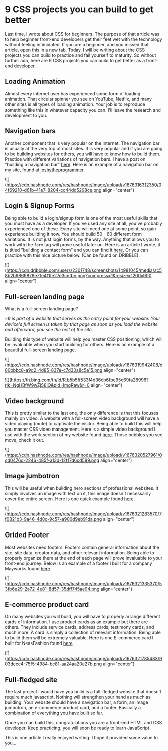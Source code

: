 # 9 CSS projects you can build to get better

Last time, I wrote about CSS for beginners. The purpose of that article was to help beginner front-end developers get their feet wet with the technology without feeling intimidated. If you are a beginner, and you missed that article, open [this](http://blog.joshytheprogrammer.com/css-for-beginners) in a new tab. Today, I will be writing about the CSS projects you can build to practice and fail yourself to maturity. So without further ado, here are 9 CSS projects you can build to get better as a front-end developer.

## Loading Animation

Almost every internet user has experienced some form of loading animation. That circular spinner you see on YouTube, Netflix, and many other sites is all types of loading animation. Your job is to reproduce something like this in whatever capacity you can. I'll leave the research and development to you.

## Navigation bars

Another component that is very popular on the internet. The navigation bar is usually at the very top of most sites. It is very popular and if you are going to be building websites for others, you will have to know how to build them. Practice with different variations of navigation bars. I have a post on "building a navigation bar" [here](https://blog.joshytheprogrammer.com/how-to-build-a-navigation-bar-with-html-and-css). Here is an example of a navigation bar on my site, found at [joshytheprogrammer](http://joshytheprogrammer.com).

![](https://cdn.hashnode.com/res/hashnode/image/upload/v1676316312350/04f69210-d61b-41e7-8204-cc44dd5298ce.png align="center")

## Login & Signup Forms

Being able to build a login/signup form is one of the most useful skills that you must have as a developer. If you've used any site at all, you've probably experienced one of these. Every site will need one at some point, so gain experience building it now. You should build 50 - 60 different form variations. It is not just login forms, by the way. Anything that allows you to work with the `form` tag will prove useful later on. Here is an article I wrote, it is titled "building a contact form" and you can find it [here](https://blog.joshytheprogrammer.com/how-to-build-a-simple-contact-form-using-html-and-css). Or you can practice with this nice picture below. (Can be found on DRIBBLE).

![](https://cdn.dribbble.com/users/2301748/screenshots/14981045/media/ac58b2b9869879e71e411fe27e3cefbe.png?compress=1&resize=1200x900 align="center")

## Full-screen landing page

What is a full-screen landing page?

~*It is part of a website that serves as the entry point for your website. Your device's full screen is taken by that page as soon as you load the website and afterward, you see the rest of the site.*

Building this type of website will help you master CSS positioning, which will be invaluable when you start building for others. Here is an example of a beautiful full-screen landing page.

![](https://cdn.hashnode.com/res/hashnode/image/upload/v1676319942408/d80bbbc8-a9d2-4d85-837e-c7d30a8c5e15.png align="center")

![](https://th.bing.com/th/id/R.b5b5ff533f4d36cb6fbe95c69fa28996?rik=NgHBfW9wZjS8lQ&pid=ImgRaw&r=0 align="center")

## Video background

This is pretty similar to the last one, the only difference is that this focuses mainly on video. A website with a full-screen video background will have a video playing (mute) to captivate the visitor. Being able to build this will help you master CSS video management. Here is a simple video background I use with the work section of my website found [here](http://joshytheprogrammer.com/work). Those bubbles you see move, check it out.

![](https://cdn.hashnode.com/res/hashnode/image/upload/v1676320527961/0cd0476d-2246-485f-a13d-12f17d6cd589.png align="center")

## Image jumbotron

This will be useful when building hero sections of professional websites. It simply involves an image with text on it, this image doesn't necessarily cover the entire screen. Here is one quick example found [here](https://neasfashion.demo.joshytheprogrammer.com/).

![](https://cdn.hashnode.com/res/hashnode/image/upload/v1676321283570/7f0821b3-9a46-4d8c-9c57-a900d9eb91da.png align="center")

## Grided Footer

Most websites need footers. Footers contain general information about the site, site data, creator data, and other relevant information. Being able to properly organize them at the end of each page will prove invaluable to your front-end journey. Below is an example of a footer I built for a company Mayworks found [here](http://mayworkslimited.com).

![](https://cdn.hashnode.com/res/hashnode/image/upload/v1676321335370/53fb6e29-2a72-4e81-8d57-35dff745ae94.png align="center")

## E-commerce product card

On many websites you will build, you will have to properly arrange different cards of information. I use product cards as an example but there are others. They include service cards, address cards, testimony cards, and much more. A card is simply a collection of relevant information. Being able to build them will be extremely valuable. Here is one E-commerce card I built for NeasFashion found [here](https://neasfashion.demo.joshytheprogrammer.com/).

![](https://cdn.hashnode.com/res/hashnode/image/upload/v1676321785483/903decc4-75f5-4984-bc81-aa24aa20e27b.png align="center")

## Full-fledged site

The last project I would have you build is a full-fledged website that doesn't require much javascript. Nothing will strengthen your hand as much as building. Your website should have a navigation bar, a form, an image jumbotron, an e-commerce product card, and a footer. Basically a combination of everything you have built so far.

Once you can build this, congratulations you are a front-end HTML and CSS developer. Keep practicing, you will soon be ready to learn JavaScript.

This is one article I really enjoyed writing. I hope it provided some value to you...
